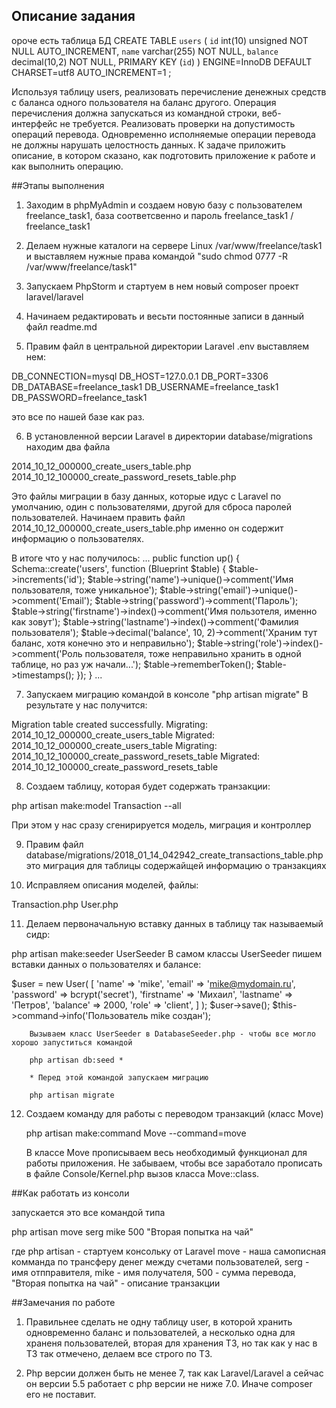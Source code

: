 ## Описание задания

ороче есть таблица БД
CREATE TABLE `users` (
`id` int(10) unsigned NOT NULL AUTO_INCREMENT,
`name` varchar(255) NOT NULL,
`balance` decimal(10,2) NOT NULL,
PRIMARY KEY (`id`)
) ENGINE=InnoDB DEFAULT CHARSET=utf8 AUTO_INCREMENT=1 ;

Используя таблицу users, реализовать перечисление денежных средств с баланса одного
пользователя на баланс другого. 
Операция перечисления должна запускаться из командной
строки, веб-интерфейс не требуется. 
Реализовать проверки на допустимость операций
перевода. Одновременно исполняемые операции перевода не должны нарушать
целостность данных.
К задаче приложить описание, в котором сказано, как подготовить приложение к работе и
как выполнить операцию.

##Этапы выполнения 

1. Заходим в phpMyAdmin и создаем новую базу с пользователем freelance_task1, база соответсвенно и пароль freelance_task1 / freelance_task1 

2. Делаем нужные каталоги на сервере Linux /var/www/freelance/task1 и выставляем нужные права командой "sudo chmod 0777 -R /var/www/freelance/task1" 

3. Запускаем PhpStorm и стартуем в нем новый composer проект laravel/laravel 

4. Начинаем редактировать и весьти постоянные записи в данный файл readme.md

5. Правим файл в центральной директории Laravel .env выставляем нем: 

DB_CONNECTION=mysql
DB_HOST=127.0.0.1
DB_PORT=3306
DB_DATABASE=freelance_task1
DB_USERNAME=freelance_task1
DB_PASSWORD=freelance_task1

это все по нашей базе как раз. 

6. В установленной версии Laravel в директории database/migrations находим два файла 

2014_10_12_000000_create_users_table.php
2014_10_12_100000_create_password_resets_table.php

Это файлы миграции в базу данных, которые идус с Laravel по умолчанию, один с пользователями, другой для сброса паролей пользователей. Начинаем править файл 2014_10_12_000000_create_users_table.php именно он содержит информацию о пользователях.

В итоге что у нас получилось: 
...
public function up()
    {
        Schema::create('users', function (Blueprint $table) {
            $table->increments('id');
            $table->string('name')->unique()->comment('Имя пользователя, тоже уникальное');
            $table->string('email')->unique()->comment('Email');
            $table->string('password')->comment('Пароль');
            $table->string('firstname')->index()->comment('Имя пользотеля, именно как зовут');
            $table->string('lastname')->index()->comment('Фамилия пользователя');
            $table->decimal('balance', 10, 2)->comment('Храним тут баланс, хотя конечно это и неправильно');
            $table->string('role')->index()->comment('Роль пользователя, тоже неправильно хранить в одной таблице, но раз уж начали...');
            $table->rememberToken();
            $table->timestamps();
        });
    }
    ...
     
7. Запускаем миграцию командой в консоле "php artisan migrate"
В результате у нас получится: 

Migration table created successfully.
Migrating: 2014_10_12_000000_create_users_table
Migrated:  2014_10_12_000000_create_users_table
Migrating: 2014_10_12_100000_create_password_resets_table
Migrated:  2014_10_12_100000_create_password_resets_table

8. Создаем таблицу, которая будет содержать транзакции: 

php artisan make:model Transaction --all

При этом у нас сразу сгенирируется модель, миграция и контроллер 

9. Правим файл database/migrations/2018_01_14_042942_create_transactions_table.php
это миграция для таблицы содержайщей информацию о транзакциях 

10. Исправляем описания моделей, файлы: 

Transaction.php
User.php

11. Делаем первоначальную вставку данных в таблицу так называемый сидр: 

php artisan make:seeder UserSeeder 
В самом классы UserSeeder пишем вставки данных о пользователях и балансе: 

$user = new User(
            [
                'name'  => 'mike',
                'email'     => 'mike@mydomain.ru',
                'password'  => bcrypt('secret'),
                'firstname' => 'Михаил',
                'lastname'  => 'Петров',
                'balance'   => 2000,
                'role'      => 'client',
            ]
        );
        $user->save();
        $this->command->info('Пользователь mike создан');
        
        Вызываем класс UserSeeder в DatabaseSeeder.php - чтобы все могло хорошо запуститься командой 
        
        php artisan db:seed * 
        
        * Перед этой командой запускаем миграцию
        
        php artisan migrate 
        
 12. Создаем команду для работы с переводом транзакций (класс Move) 
 
       php artisan make:command Move --command=move
       
       В классе Move прописываем весь необходимый функционал для работы приложения. 
       Не забываем, чтобы все заработало прописать в файле Console/Kernel.php вызов класса Move::class.


##Как работать из консоли

запускается это все командой типа 

php artisan move serg mike 500 "Вторая попытка на чай"

где php artisan - стартуем кoнсольку от Laravel 
move - наша самописная комманда по трансферу денег между счетами пользователей,
serg - имя отпправителя,
mike - имя получателя,
500 - сумма перевода,
"Вторая попытка на чай" - описание транзакции

##Замечания по работе

1. Правильнее сделать не одну таблицу user, в которой хранить одновременно баланс и пользователей, а несколько одна для храненя пользователей, вторая для хранения ТЗ, но так как у нас в ТЗ так отмечено, делаем все строго по ТЗ. 

2. Php версии должен быть не менее 7, так как Laravel/Laravel а сейчас он версии 5.5 работает с php версии не ниже 7.0. Иначе composer его не поставит. 



 